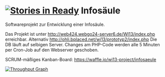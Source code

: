 [![Stories in Ready](https://badge.waffle.io/wi13-project/infosaeule.png?label=ready&title=Ready)](https://waffle.io/wi13-project/infosaeule)
Infosäule
==========

Softwareprojekt zur Entwicklung einer Infosäule.

Das Projekt ist unter http://web424.webgo24-server6.de/WI13/index.php erreichbar. Alternativ http://ohli.bplaced.net/wi13/prototyp2/index.php
Die DB läuft auf selbigen Server.
Changes am PHP-Code werden alle 5 Minuten per Cron-Job auf den Webserver geschoben.

SCRUM-mäßiges Kanban-Board:
https://waffle.io/wi13-project/infosaeule

[![Throughput Graph](https://graphs.waffle.io/wi13-project/infosaeule/throughput.svg)](https://waffle.io/wi13-project/infosaeule/metrics) 


